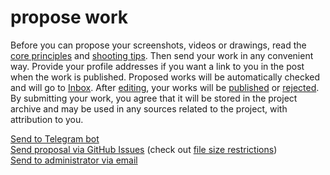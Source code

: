 # propose work

Before you can propose your screenshots, videos or drawings, read the [core principles](./core-principles.md) and
[shooting tips](./shooting-tips.md). Then send your work in any convenient way. Provide your profile addresses if you
want a link to you in the post when the work is published. Proposed works will be automatically checked and will go to
[Inbox](./inbox.md). After [editing](./editing.md), your works will be [published](./publication.md) or
[rejected](./trash.md). By submitting your work, you agree that it will be stored in the project archive and may be used
in any sources related to the project, with attribution to you.

[Send to Telegram bot](https://t.me/mwscrbot)  
[Send proposal via GitHub Issues](https://github.com/dehero/mwscr/issues/new?labels=post-proposal&template=post-proposal.yml)
(check out
[file size restrictions](https://docs.github.com/en/get-started/writing-on-github/working-with-advanced-formatting/attaching-files))  
[Send to administrator via email](mailto:dehero@outlook.com?subject=mwscr)
